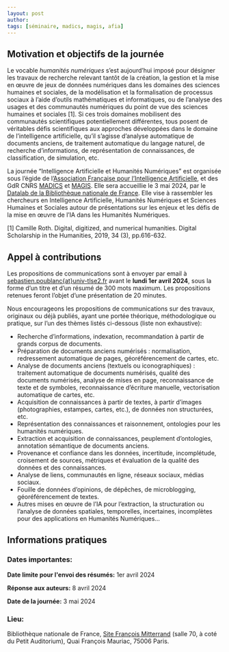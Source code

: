 ```yaml
---
layout: post
author: 
tags: [séminaire, madics, magis, afia]
---
```



## Motivation et objectifs de la journée

Le vocable *humanités numériques* s’est aujourd’hui imposé pour désigner les travaux de recherche relevant tantôt de la création, la gestion et la mise en œuvre de jeux de données numériques dans les domaines des sciences humaines et sociales, de la modélisation et la formalisation de processus sociaux à l’aide d’outils mathématiques et informatiques, ou de l’analyse des usages et des communautés numériques du point de vue des sciences humaines et sociales [1]. Si ces trois domaines mobilisent des communautés scientifiques potentiellement différentes, tous posent de véritables défis scientifiques aux approches développées dans le domaine de l’intelligence artificielle, qu’il s’agisse d’analyse automatique de documents anciens, de traitement automatique du langage naturel, de recherche d’informations, de représentation de connaissances, de classification, de simulation, etc. 

La journée  “Intelligence Artificielle et Humanités Numériques” est organisée sous l’égide de l’[Association Française pour l’Intelligence Artificielle](https://afia.asso.fr/), et des GdR CNRS [MADICS](https://www.madics.fr/) et [MAGIS](https://gdr-magis.cnrs.fr/). Elle sera accueillie le 3 mai 2024, par le [Datalab de la Bibliothèque nationale de France](https://www.bnf.fr/fr/bnf-datalab). Elle vise à rassembler les chercheurs en Intelligence Artificielle, Humanités Numériques et Sciences Humaines et Sociales autour de présentations sur les enjeux et les défis de la mise en œuvre de l’IA dans les Humanités Numériques.

[1] Camille Roth. Digital, digitized, and numerical humanities. Digital Scholarship in the Humanities, 2019, 34 (3), pp.616-632.

## Appel à contributions
Les propositions de communications sont à envoyer par email à [sebastien.poublanc{at}univ-tlse2.fr](sebastien.poublanc@univ-tlse2.fr) avant le **lundi 1er avril 2024**, sous la forme d’un titre et d’un résumé de 300 mots maximum. Les propositions retenues feront l’objet d’une présentation de 20 minutes.

Nous encourageons les propositions de communications sur des travaux, originaux ou déjà publiés, ayant une portée théorique, méthodologique ou pratique, sur l’un des thèmes listés ci-dessous (liste non exhaustive):
* Recherche d’informations, indexation, recommandation à partir de grands corpus de documents.
* Préparation de documents anciens numérisés : normalisation, redressement automatique de pages, géoréférencement de cartes, etc.
* Analyse de documents anciens (textuels ou iconographiques) : traitement automatique de documents numérisés, qualité des documents numérisés, analyse de mises en page, reconnaissance de texte et de symboles, reconnaissance d’écriture manuelle, vectorisation automatique de cartes, etc.
* Acquisition de connaissances à partir de textes, à partir d’images (photographies, estampes, cartes, etc.), de données non structurées, etc.
* Représentation des connaissances et raisonnement, ontologies pour les humanités numériques. 
* Extraction et acquisition de connaissances, peuplement d’ontologies, annotation sémantique de documents anciens.
* Provenance et confiance dans les données, incertitude, incomplétude, croisement de sources, métriques et évaluation de la qualité des données et des connaissances.
* Analyse de liens, communautés en ligne, réseaux sociaux, médias sociaux.
* Fouille de données d’opinions, de dépêches, de microblogging, géoréférencement de textes.
* Autres mises en œuvre de l’IA pour l’extraction, la structuration ou l’analyse de données spatiales, temporelles, incertaines, incomplètes pour des applications en Humanités Numériques…

## Informations pratiques

### Dates importantes:

**Date limite pour l'envoi des résumés:** 1er avril 2024

**Réponse aux auteurs:** 8 avril 2024

**Date de la journée:** 3 mai 2024

### Lieu:
Bibliothèque nationale de France, [Site François Mitterrand](https://www.bnf.fr/fr/francois-mitterrand) (salle 70, à coté du Petit Auditorium), Quai François Mauriac, 75006 Paris.

